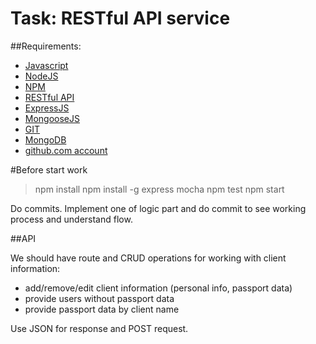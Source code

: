 # Task: RESTful API service

##Requirements:

- [Javascript](https://developer.mozilla.org/en-US/docs/Web/JavaScript)
- [NodeJS](https://nodejs.org/dist/latest-v6.x/docs/api/)
- [NPM](https://docs.npmjs.com/)
- [RESTful API](https://www.crummy.com/writing/RESTful-Web-Services/RESTful_Web_Services.pdf)
- [ExpressJS](http://expressjs.com/)
- [MongooseJS](http://mongoosejs.com/docs/index.html)
- [GIT](https://git-scm.com/doc)
- [MongoDB](https://mongodb.github.io/node-mongodb-native/)
- [github.com account](https://github.com/)


#Before start work

> npm install 
> npm install -g express mocha
> npm test 
> npm start

Do commits. Implement one of logic part and do commit to see working process and understand flow.

##API

We should have route and CRUD operations for working with client information:
  - add/remove/edit client information (personal info, passport data)
  - provide users without passport data
  - provide passport data by client name
  
Use JSON for response and POST request.  
